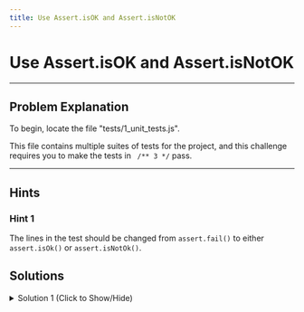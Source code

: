 ```yaml
---
title: Use Assert.isOK and Assert.isNotOK
---
```

# Use Assert.isOK and Assert.isNotOK

---
## Problem Explanation
To begin, locate the file "tests/1_unit_tests.js".

This file contains multiple suites of tests for the project, and this challenge requires you to make the tests in ``` /** 3 */``` pass.


---
## Hints

### Hint 1

The lines in the test should be changed from `assert.fail()` to either `assert.isOk()` or `assert.isNotOk()`.

## Solutions

<details><summary>Solution 1 (Click to Show/Hide)</summary>

```js
/** 3 - Use assert.isOk() or assert.isNotOk() to make the tests pass. **/
// .isOk(truthy) and .isNotOk(falsey) will pass
test('#isOk, #isNotOk', function() {
  assert.isNotOk(null, 'null is falsey');
  assert.isOk("I'm truthy", 'a string is truthy');
  assert.isOk(true, 'true is truthy');
});
```
</details>